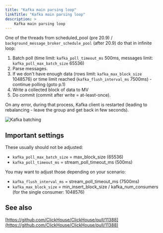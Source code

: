 ```yaml
---
title: "Kafka main parsing loop"
linkTitle: "Kafka main parsing loop"
description: >
    Kafka main parsing loop
---
```


One of the threads from scheduled\_pool \(pre 20.9\) / `background_message_broker_schedule_pool` \(after 20.9\) do that in infinite loop:

1. Batch poll \(time limit: `kafka_poll_timeout_ms` 500ms, messages limit: `kafka_poll_max_batch_size` 65536\)
2. Parse messages.
3. If we don't have enough data \(rows limit: `kafka_max_block_size` 1048576\) or time limit reached \(`kafka_flush_interval_ms` 7500ms\) - continue polling \(goto p.1\)
4. Write a collected block of data to MV
5. Do commit \(commit after write = at-least-once\).

On any error, during that process, Kafka client is restarted \(leading to rebalancing - leave the group and get back in few seconds\).

![Kafka batching](../../.gitbook/assets/128942286.png)

## Important settings <a id="Kafkamainparsingloop-Importantsettings"></a>

These usually should not be adjusted:

* `kafka_poll_max_batch_size` = max\_block\_size \(65536\)
* `kafka_poll_timeout_ms` = stream\_poll\_timeout\_ms \(500ms\)

You may want to adjust those depending on your scenario:

* `kafka_flush_interval_ms` = stream\_poll\_timeout\_ms \(7500ms\)
* `kafka_max_block_size` = min\_insert\_block\_size / kafka\_num\_consumers \(for the single consumer: 1048576\)

## See also <a id="Kafkamainparsingloop-Seealso"></a>

[https://github.com/ClickHouse/ClickHouse/pull/11388](https://github.com/ClickHouse/ClickHouse/pull/11388)



